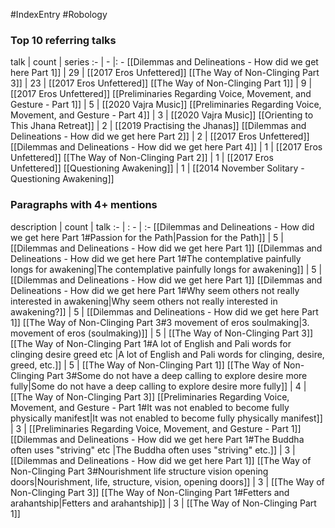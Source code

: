 #IndexEntry #Robology

### Top 10 referring talks
talk | count | series
:- | - |: -
[[Dilemmas and Delineations - How did we get here Part 1]] | 29 | [[2017 Eros Unfettered]]
[[The Way of Non-Clinging Part 3]] | 23 | [[2017 Eros Unfettered]]
[[The Way of Non-Clinging Part 1]] | 9 | [[2017 Eros Unfettered]]
[[Preliminaries Regarding Voice, Movement, and Gesture - Part 1]] | 5 | [[2020 Vajra Music]]
[[Preliminaries Regarding Voice, Movement, and Gesture - Part 4]] | 3 | [[2020 Vajra Music]]
[[Orienting to This Jhana Retreat]] | 2 | [[2019 Practising the Jhanas]]
[[Dilemmas and Delineations - How did we get here Part 2]] | 2 | [[2017 Eros Unfettered]]
[[Dilemmas and Delineations - How did we get here Part 4]] | 1 | [[2017 Eros Unfettered]]
[[The Way of Non-Clinging Part 2]] | 1 | [[2017 Eros Unfettered]]
[[Questioning Awakening]] | 1 | [[2014 November Solitary - Questioning Awakening]]

### Paragraphs with 4+ mentions
description | count | talk
:- | : - | :-
[[Dilemmas and Delineations - How did we get here Part 1#Passion for the Path\|Passion for the Path]] | 5 | [[Dilemmas and Delineations - How did we get here Part 1]]
[[Dilemmas and Delineations - How did we get here Part 1#The contemplative painfully longs for awakening\|The contemplative painfully longs for awakening]] | 5 | [[Dilemmas and Delineations - How did we get here Part 1]]
[[Dilemmas and Delineations - How did we get here Part 1#Why seem others not really interested in awakening\|Why seem others not really interested in awakening?]] | 5 | [[Dilemmas and Delineations - How did we get here Part 1]]
[[The Way of Non-Clinging Part 3#3 movement of eros soulmaking\|3. movement of eros (soulmaking)]] | 5 | [[The Way of Non-Clinging Part 3]]
[[The Way of Non-Clinging Part 1#A lot of English and Pali words for clinging desire greed etc \|A lot of English and Pali words for clinging, desire, greed, etc.]] | 5 | [[The Way of Non-Clinging Part 1]]
[[The Way of Non-Clinging Part 3#Some do not have a deep calling to explore desire more fully\|Some do not have a deep calling to explore desire more fully]] | 4 | [[The Way of Non-Clinging Part 3]]
[[Preliminaries Regarding Voice, Movement, and Gesture - Part 1#It was not enabled to become fully physically manifest\|It was not enabled to become fully physically manifest]] | 3 | [[Preliminaries Regarding Voice, Movement, and Gesture - Part 1]]
[[Dilemmas and Delineations - How did we get here Part 1#The Buddha often uses "striving" etc \|The Buddha often uses "striving" etc.]] | 3 | [[Dilemmas and Delineations - How did we get here Part 1]]
[[The Way of Non-Clinging Part 3#Nourishment life structure vision opening doors\|Nourishment, life, structure, vision, opening doors]] | 3 | [[The Way of Non-Clinging Part 3]]
[[The Way of Non-Clinging Part 1#Fetters and arahantship\|Fetters and arahantship]] | 3 | [[The Way of Non-Clinging Part 1]]

